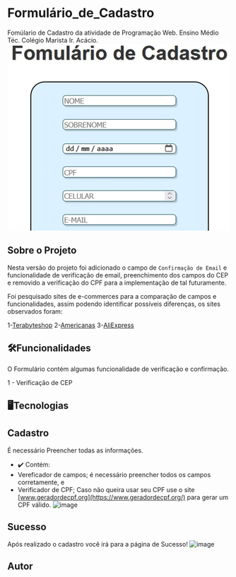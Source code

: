 # Formulário_de_Cadastro
Fomúlario de Cadastro da atividade de Programação Web. 
Ensino Médio Téc. Colégio Marista Ir. Acácio.
![Capa](doc/FormCad.jpg)

## Sobre o Projeto
Nesta versão do projeto foi adicionado o campo de ```Confirmação de Email``` e funcionalidade de verificação de email, preenchimento dos campos do CEP e removido a verificação do CPF para a implementação de tal futuramente.

Foi pesquisado sites de e-commerces para a comparação de campos e funcionalidades, assim podendo identificar possíveis diferenças, os sites observados foram:

 1-[Terabyteshop](https://www.terabyteshop.com.br/Cadastro.obj) 
 2-[Americanas](https://cliente.americanas.com.br/minha-conta/cadastro?next=https://www.americanas.com.br/)
 3-[AliExpress](https://login.aliexpress.com/?return_url=http%3A%2F%2Freport.aliexpress.com%2F)


## 🛠️Funcionalidades
O Formulário contém algumas funcionalidade de verificação e confirmação.

1 - Verificação de CEP




## 🖥Tecnologias



## Cadastro
É necessário Preencher todas as informações.
- :heavy_check_mark: Contém: 
- Vereficador de campos; é necessário preencher todos os campos corretamente, e
- Verificador de CPF; Caso não queira usar seu CPF use o site [www.geradordecpf.org](https://www.geradordecpf.org/) para gerar um CPF válido.
![image](https://github.com/Caioestevao1000/Formulario_de_Cadastro/assets/108750017/61314c5b-9e53-4614-a0c3-5b0ed7d26673)


## Sucesso
Após realizado o cadastro você irá para a página de Sucesso!
![image](https://github.com/Caioestevao1000/Formulario_de_Cadastro/assets/108750017/a581a44b-4a10-4aa8-82b9-79a6173bf65c)

## Autor
